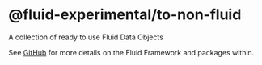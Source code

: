 # @fluid-experimental/to-non-fluid

A collection of ready to use Fluid Data Objects

See [GitHub](https://github.com/microsoft/FluidFramework) for more details on the Fluid Framework and packages within.
